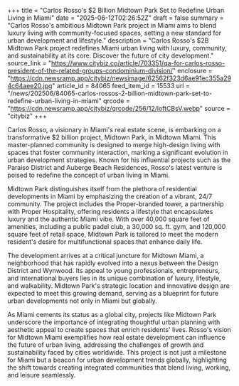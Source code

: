 +++
title = "Carlos Rosso's $2 Billion Midtown Park Set to Redefine Urban Living in Miami"
date = "2025-06-12T02:26:52Z"
draft = false
summary = "Carlos Rosso's ambitious Midtown Park project in Miami aims to blend luxury living with community-focused spaces, setting a new standard for urban development and lifestyle."
description = "Carlos Rosso's $2B Midtown Park project redefines Miami urban living with luxury, community, and sustainability at its core. Discover the future of city development."
source_link = "https://www.citybiz.co/article/703351/qa-for-carlos-rosso-president-of-the-related-groups-condominium-division/"
enclosure = "https://cdn.newsramp.app/citybiz/newsimage/62562f323d6ae91ec355a294c64aee20.jpg"
article_id = 84065
feed_item_id = 15533
url = "/news/202506/84065-carlos-rossos-2-billion-midtown-park-set-to-redefine-urban-living-in-miami"
qrcode = "https://cdn.newsramp.app/citybiz/qrcode/256/12/loftCBsV.webp"
source = "citybiz"
+++

<p>Carlos Rosso, a visionary in Miami's real estate scene, is embarking on a transformative $2 billion project, Midtown Park, in Midtown Miami. This master-planned community is designed to merge high-design living with spaces that foster community interaction, marking a significant evolution in urban development strategies. Known for his influential projects such as the Paraiso District and Auberge Beach Residences, Rosso's latest venture is poised to redefine the concept of urban living in Miami.</p><p>Midtown Park distinguishes itself from the plethora of residential developments in Miami by emphasizing the creation of a vibrant, 24/7 community. The project includes the Proper-branded tower, a partnership with Proper Hospitality, offering residents a lifestyle that encapsulates luxury and the authentic Miami vibe. With over 40,000 square feet of amenities, including a public padel club, a 30,000 sq. ft. gym, and 120,000 square feet of retail space, Midtown Park is tailored to meet the modern resident's desire for multifunctional spaces that enhance daily life.</p><p>The development arrives at a critical juncture for Midtown Miami, a neighborhood that has rapidly evolved into a nexus between the Design District and Wynwood. Its appeal to young professionals, entrepreneurs, and international buyers lies in its unique combination of luxury, lifestyle, and walkability. Midtown Park's strategic location and innovative design are expected to meet this growing demand, serving as a blueprint for future urban developments not only in Miami but globally.</p><p>As Miami cements its status as a global city, projects like Midtown Park underscore the importance of integrating thoughtful urban planning with aesthetic appeal to create spaces that enrich residents' lives. Rosso's vision for Midtown Miami exemplifies how real estate development can influence the future of urban living, addressing the challenges of growth and sustainability faced by cities worldwide. This project is not just a milestone for Miami but a beacon for urban development trends globally, highlighting the shift towards creating integrated communities that blend living, working, and leisure seamlessly.</p>